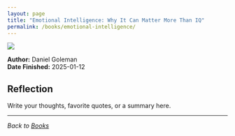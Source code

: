 ```yaml
---
layout: page
title: "Emotional Intelligence: Why It Can Matter More Than IQ"
permalink: /books/emotional-intelligence/
---
```


![](https://i.gr-assets.com/images/S/compressed.photo.goodreads.com/books/1347518221l/26329._SX318_.jpg)

**Author:** Daniel Goleman  
**Date Finished:** 2025-01-12

## Reflection

Write your thoughts, favorite quotes, or a summary here.

---

*Back to [Books](/books)* 